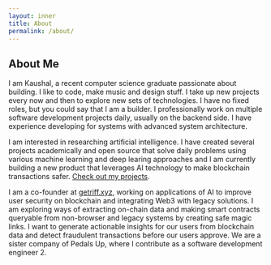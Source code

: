 ```yaml
---
layout: inner
title: About
permalink: /about/
---
```


## About Me

I am Kaushal, a recent computer science graduate passionate about building. I like to code, make music and design stuff. I take up new projects every now and then to explore new sets of technologies. I have no fixed roles, but you could say that I am a builder. I professionally work on multiple software development projects daily, usually on the backend side. I have experience developing for systems with advanced system architecture.

I am interested in researching artificial intelligence. I have created several projects academically and open source that solve daily problems using various machine learning and deep learing approaches and I am currently building a new product that leverages AI technology to make blockchain transactions safer. [Check out my projects](https://www.kaushalpatil.me/projects).

I am a co-founder at [getriff.xyz](https://getriff.xyz), working on applications of AI to improve user security on blockchain and integrating Web3 with legacy solutions. I am exploring ways of extracting on-chain data and making smart contracts queryable from non-browser and legacy systems by creating safe magic links. I want to generate actionable insights for our users from blockchain data and detect fraudulent transactions before our users approve. We are a sister company of Pedals Up, where I contribute as a software development engineer 2.

